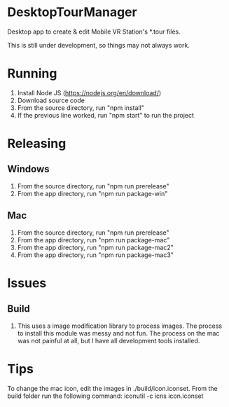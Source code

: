 # DesktopTourManager
Desktop app to create &amp; edit Mobile VR Station's *.tour files.

This is still under development, so things may not always work.

# Running

1. Install Node JS (https://nodejs.org/en/download/)
2. Download source code
3. From the source directory, run "npm install"
4. If the previous line worked, run "npm start" to run the project

# Releasing

## Windows

1. From the source directory, run "npm run prerelease"
1. From the app directory, run "npm run package-win"

## Mac

1. From the source directory, run "npm run prerelease"
2. From the app directory, run "npm run package-mac"
3. From the app directory, run "npm run package-mac2"
4. From the app directory, run "npm run package-mac3"

# Issues

## Build

1. This uses a image modification library to process images.  The process to install this module was messy and not fun.  The process on the mac was not painful at all, but I have all development tools installed.

# Tips

To change the mac icon, edit the images in ./build/icon.iconset.  From the build folder run the following command:
iconutil -c icns icon.iconset
